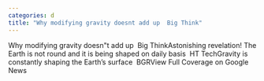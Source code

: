 ```yaml
---
categories: d
title: "Why modifying gravity doesnt add up  Big Think"
---
```

Why modifying gravity doesn"t add up&nbsp;&nbsp;Big ThinkAstonishing revelation! The Earth is not round and it is being shaped on daily basis&nbsp;&nbsp;HT TechGravity is constantly shaping the Earth’s surface&nbsp;&nbsp;BGRView Full Coverage on Google News